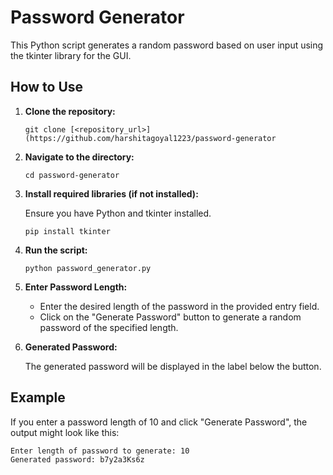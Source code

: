 # Password Generator

This Python script generates a random password based on user input using the tkinter library for the GUI.

## How to Use

1. **Clone the repository:**

   ```
   git clone [<repository_url>](https://github.com/harshitagoyal1223/password-generator
   ```

2. **Navigate to the directory:**

   ```
   cd password-generator
   ```

3. **Install required libraries (if not installed):**

   Ensure you have Python and tkinter installed.

   ```
   pip install tkinter
   ```

4. **Run the script:**

   ```
   python password_generator.py
   ```

5. **Enter Password Length:**

   - Enter the desired length of the password in the provided entry field.
   - Click on the "Generate Password" button to generate a random password of the specified length.
   
6. **Generated Password:**

   The generated password will be displayed in the label below the button.

## Example

If you enter a password length of 10 and click "Generate Password", the output might look like this:

```
Enter length of password to generate: 10
Generated password: b7y2a3Ks6z
```
